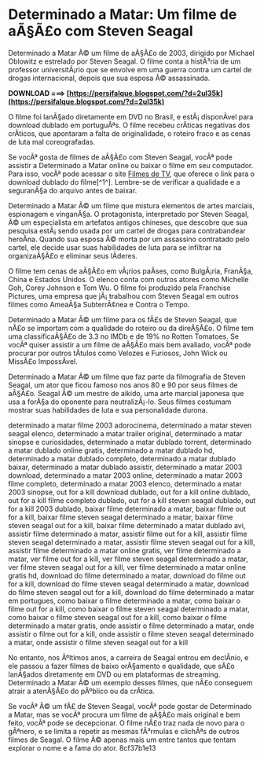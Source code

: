 
 
# Determinado a Matar: Um filme de aÃ§Ã£o com Steven Seagal
 
Determinado a Matar Ã© um filme de aÃ§Ã£o de 2003, dirigido por Michael Oblowitz e estrelado por Steven Seagal. O filme conta a histÃ³ria de um professor universitÃ¡rio que se envolve em uma guerra contra um cartel de drogas internacional, depois que sua esposa Ã© assassinada.
 
**DOWNLOAD ===> [https://persifalque.blogspot.com/?d=2uI35k](https://persifalque.blogspot.com/?d=2uI35k)**


 
O filme foi lanÃ§ado diretamente em DVD no Brasil, e estÃ¡ disponÃ­vel para download dublado em portuguÃªs. O filme recebeu crÃ­ticas negativas dos crÃ­ticos, que apontaram a falta de originalidade, o roteiro fraco e as cenas de luta mal coreografadas.
 
Se vocÃª gosta de filmes de aÃ§Ã£o com Steven Seagal, vocÃª pode assistir a Determinado a Matar online ou baixar o filme em seu computador. Para isso, vocÃª pode acessar o site [Filmes de TV](https://www.filmesdetv.com/out-for-a-kill.html), que oferece o link para o download dublado do filme[^1^]. Lembre-se de verificar a qualidade e a seguranÃ§a do arquivo antes de baixar.

Determinado a Matar Ã© um filme que mistura elementos de artes marciais, espionagem e vinganÃ§a. O protagonista, interpretado por Steven Seagal, Ã© um especialista em artefatos antigos chineses, que descobre que sua pesquisa estÃ¡ sendo usada por um cartel de drogas para contrabandear heroÃ­na. Quando sua esposa Ã© morta por um assassino contratado pelo cartel, ele decide usar suas habilidades de luta para se infiltrar na organizaÃ§Ã£o e eliminar seus lÃ­deres.
 
O filme tem cenas de aÃ§Ã£o em vÃ¡rios paÃ­ses, como BulgÃ¡ria, FranÃ§a, China e Estados Unidos. O elenco conta com outros atores como Michelle Goh, Corey Johnson e Tom Wu. O filme foi produzido pela Franchise Pictures, uma empresa que jÃ¡ trabalhou com Steven Seagal em outros filmes como AmeaÃ§a SubterrÃ¢nea e Contra o Tempo.
 
Determinado a Matar Ã© um filme para os fÃ£s de Steven Seagal, que nÃ£o se importam com a qualidade do roteiro ou da direÃ§Ã£o. O filme tem uma classificaÃ§Ã£o de 3.3 no IMDb e de 19% no Rotten Tomatoes. Se vocÃª quiser assistir a um filme de aÃ§Ã£o mais bem avaliado, vocÃª pode procurar por outros tÃ­tulos como Velozes e Furiosos, John Wick ou MissÃ£o ImpossÃ­vel.

Determinado a Matar Ã© um filme que faz parte da filmografia de Steven Seagal, um ator que ficou famoso nos anos 80 e 90 por seus filmes de aÃ§Ã£o. Seagal Ã© um mestre de aikido, uma arte marcial japonesa que usa a forÃ§a do oponente para neutralizÃ¡-lo. Seus filmes costumam mostrar suas habilidades de luta e sua personalidade durona.
 
determinado a matar filme 2003 adorocinema,  determinado a matar steven seagal elenco,  determinado a matar trailer original,  determinado a matar sinopse e curiosidades,  determinado a matar dublado torrent,  determinado a matar dublado online gratis,  determinado a matar dublado hd,  determinado a matar dublado completo,  determinado a matar dublado baixar,  determinado a matar dublado assistir,  determinado a matar 2003 download,  determinado a matar 2003 online,  determinado a matar 2003 filme completo,  determinado a matar 2003 elenco,  determinado a matar 2003 sinopse,  out for a kill download dublado,  out for a kill online dublado,  out for a kill filme completo dublado,  out for a kill steven seagal dublado,  out for a kill 2003 dublado,  baixar filme determinado a matar,  baixar filme out for a kill,  baixar filme steven seagal determinado a matar,  baixar filme steven seagal out for a kill,  baixar filme determinado a matar dublado avi,  assistir filme determinado a matar,  assistir filme out for a kill,  assistir filme steven seagal determinado a matar,  assistir filme steven seagal out for a kill,  assistir filme determinado a matar online gratis,  ver filme determinado a matar,  ver filme out for a kill,  ver filme steven seagal determinado a matar,  ver filme steven seagal out for a kill,  ver filme determinado a matar online gratis hd,  download do filme determinado a matar,  download do filme out for a kill,  download do filme steven seagal determinado a matar,  download do filme steven seagal out for a kill,  download do filme determinado a matar em portugues,  como baixar o filme determinado a matar,  como baixar o filme out for a kill,  como baixar o filme steven seagal determinado a matar,  como baixar o filme steven seagal out for a kill,  como baixar o filme determinado a matar gratis,  onde assistir o filme determinado a matar,  onde assistir o filme out for a kill,  onde assistir o filme steven seagal determinado a matar,  onde assistir o filme steven seagal out for a kill
 
No entanto, nos Ãºltimos anos, a carreira de Seagal entrou em declÃ­nio, e ele passou a fazer filmes de baixo orÃ§amento e qualidade, que sÃ£o lanÃ§ados diretamente em DVD ou em plataformas de streaming. Determinado a Matar Ã© um exemplo desses filmes, que nÃ£o conseguem atrair a atenÃ§Ã£o do pÃºblico ou da crÃ­tica.
 
Se vocÃª Ã© um fÃ£ de Steven Seagal, vocÃª pode gostar de Determinado a Matar, mas se vocÃª procura um filme de aÃ§Ã£o mais original e bem feito, vocÃª pode se decepcionar. O filme nÃ£o traz nada de novo para o gÃªnero, e se limita a repetir as mesmas fÃ³rmulas e clichÃªs de outros filmes de Seagal. O filme Ã© apenas mais um entre tantos que tentam explorar o nome e a fama do ator.
 8cf37b1e13
 
